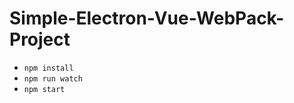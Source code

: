 # Simple-Electron-Vue-WebPack-Project
 - ```npm install```
 - ```npm run watch```
 - ```npm start```
